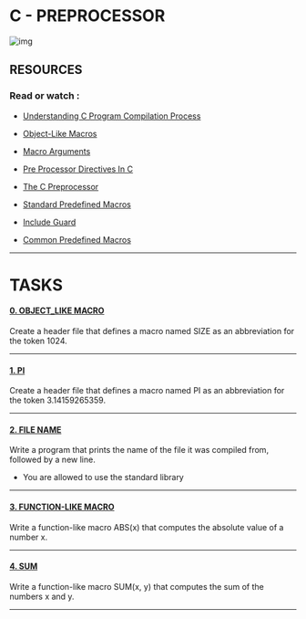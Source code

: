# C - PREPROCESSOR

![img](https://grandidierite.github.io/assets/img/directive.jpg)

## RESOURCES

### Read or watch : 

- [Understanding C Program Compilation Process](https://www.youtube.com/watch?v=VDslRumKvRA)

- [Object-Like Macros](https://gcc.gnu.org/onlinedocs/gcc-5.1.0/cpp/Object-like-Macros.html#Object-like-Macros)

- [Macro Arguments](https://gcc.gnu.org/onlinedocs/gcc-5.1.0/cpp/Macro-Arguments.html#Macro-Arguments)

- [Pre Processor Directives In C](https://www.youtube.com/watch?v=X6HiYbY3Uak)

- [The C Preprocessor](https://www.cprogramming.com/tutorial/cpreprocessor.html)

- [Standard Predefined Macros](https://gcc.gnu.org/onlinedocs/gcc-5.1.0/cpp/Standard-Predefined-Macros.html#Standard-Predefined-Macros)

- [Include Guard](https://en.wikipedia.org/wiki/Include_guard)

- [Common Predefined Macros](https://gcc.gnu.org/onlinedocs/gcc-5.1.0/cpp/Common-Predefined-Macros.html#Common-Predefined-Macros)

--------------------------------

# TASKS

#### [0. OBJECT_LIKE MACRO](https://github.com/MathieuMorel62/holbertonschool-low_level_programming/blob/master/preprocessor/0-object_like_macro.h)

Create a header file that defines a macro named SIZE as an abbreviation for the token 1024.

-----------------------------------

#### [1. PI](https://github.com/MathieuMorel62/holbertonschool-low_level_programming/blob/master/preprocessor/1-pi.h)

Create a header file that defines a macro named PI as an abbreviation for the token 3.14159265359.

------------------------------------

#### [2. FILE NAME](https://github.com/MathieuMorel62/holbertonschool-low_level_programming/blob/master/preprocessor/2-main.c)

Write a program that prints the name of the file it was compiled from, followed by a new line.

 - You are allowed to use the standard library

-----------------------------

#### [3. FUNCTION-LIKE MACRO](https://github.com/MathieuMorel62/holbertonschool-low_level_programming/blob/master/preprocessor/3-function_like_macro.h)

Write a function-like macro ABS(x) that computes the absolute value of a number x.

-----------------------------------

#### [4. SUM](https://github.com/MathieuMorel62/holbertonschool-low_level_programming/blob/master/preprocessor/4-sum.h)

Write a function-like macro SUM(x, y) that computes the sum of the numbers x and y.

-----------------------------

